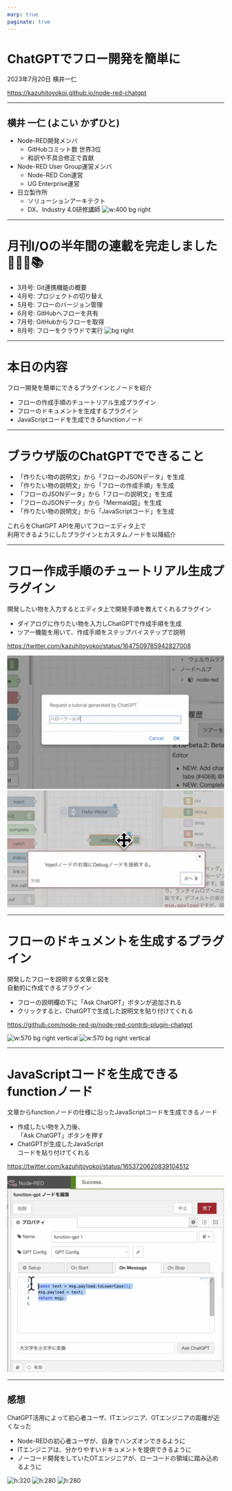 ```yaml
---
marp: true
paginate: true
---
```

# ChatGPTでフロー開発を簡単に
2023年7月20日 横井一仁

https://kazuhitoyokoi.github.io/node-red-chatgpt

---
## 横井 一仁 (よこい かずひと)
- Node-RED開発メンバ
  - GitHubコミット数 世界3位
  - 和訳や不具合修正で貢献
- Node-RED User Group運営メンバ
  - Node-RED Con運営
  - UG Enterprise運営
- 日立製作所
  - ソリューションアーキテクト
  - DX、Industry 4.0研修講師
![w:400 bg right](https://nodered.jp/images/yokoi.jpg)

---
# 月刊I/Oの半年間の連載を完走しました🏃‍♀️💨📚
 - 3月号: Git連携機能の概要
 - 4月号: プロジェクトの切り替え
 - 5月号: フローのバージョン管理
 - 6月号: GitHubへフローを共有
 - 7月号: GitHubからフローを取得
 - 8月号: フローをクラウドで実行
![bg right](https://pbs.twimg.com/media/FplCZZnaUAcopKn?format=jpg&name=large)

---
# 本日の内容
フロー開発を簡単にできるプラグインとノードを紹介
 - フローの作成手順のチュートリアル生成プラグイン
 - フローのドキュメントを生成するプラグイン
 - JavaScriptコードを生成できるfunctionノード

---
# ブラウザ版のChatGPTでできること

- 「作りたい物の説明文」から「フローのJSONデータ」を生成
- 「作りたい物の説明文」から「フローの作成手順」を生成
- 「フローのJSONデータ」から「フローの説明文」を生成
- 「フローのJSONデータ」から「Mermaid図」を生成
- 「作りたい物の説明文」から「JavaScriptコード」を生成

これらをChatGPT APIを用いてフローエディタ上で<br>利用できるようにしたプラグインとカスタムノードを以降紹介

---
# フロー作成手順のチュートリアル生成プラグイン
開発したい物を入力するとエディタ上で開発手順を教えてくれるプラグイン

- ダイアログに作りたい物を入力しChatGPTで作成手順を生成
- ツアー機能を用いて、作成手順をステップバイステップで説明

https://twitter.com/kazuhitoyokoi/status/1647509785942827008

![bg right vertical](tutorial1.png)
![bg right vertical](tutorial2.png)

---
# フローのドキュメントを生成するプラグイン
開発したフローを説明する文章と図を<br>自動的に作成できるプラグイン

- フローの説明欄の下に「Ask ChatGPT」ボタンが追加される
- クリックすると、ChatGPTで生成した説明文を貼り付けてくれる

https://github.com/node-red-jp/node-red-contrib-plugin-chatgpt

![w:570 bg right vertical](https://raw.githubusercontent.com/node-red-jp/node-red-contrib-plugin-chatgpt/main/askchatgpt.png)
![w:570 bg right vertical](https://raw.githubusercontent.com/node-red-jp/node-red-contrib-plugin-chatgpt/main/infotab.png)

---
# JavaScriptコードを生成できるfunctionノード
文章からfunctionノードの仕様に沿ったJavaScriptコードを生成できるノード

- 作成したい物を入力後、<br>「Ask ChatGPT」ボタンを押す
- ChatGPTが生成したJavaScript<br>コードを貼り付けてくれる

https://twitter.com/kazuhitoyokoi/status/1653720620839104512

![w:630 bg right vertical](function.png)

---
## 感想
ChatGPT活用によって初心者ユーザ、ITエンジニア、OTエンジニアの距離が近くなった

 - Node-REDの初心者ユーザが、自身でハンズオンできるように
 - ITエンジニアは、分かりやすいドキュメントを提供できるように
 - ノーコード開発をしていたOTエンジニアが、ローコードの領域に踏み込めるように

![h:320](https://1.bp.blogspot.com/-Pnp3hqStlqw/XqUWuV_g7mI/AAAAAAABYjw/v5heWkhc4RMMNRH42JdTX37ToDNKsd07ACNcBGAsYHQ/s1600/online_school_boy.png) ![h:280](https://2.bp.blogspot.com/-Lm75_V4O7JY/V3x2OZbmIFI/AAAAAAAA8II/fzLckySfqnk0k7P-_YkSF8aDEBuUBodpQCLcB/s800/job_programmer.png) ![h:280](https://2.bp.blogspot.com/-756zNBRyNL8/VCkbkKOTRoI/AAAAAAAAnJA/zIJDGZopfCM/s800/koujou_kikai_sousa.png)
